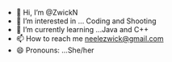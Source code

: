 - 👋 Hi, I’m @ZwickN
- 👀 I’m interested in ... Coding and Shooting
- 🌱 I’m currently learning ...Java and C++
- 📫 How to reach me  neelezwick@gmail.com
- 😄 Pronouns: ...She/her


<!---
ZwickN/ZwickN is a ✨ special ✨ repository because its `README.md` (this file) appears on your GitHub profile.
You can click the Preview link to take a look at your changes.
--->

